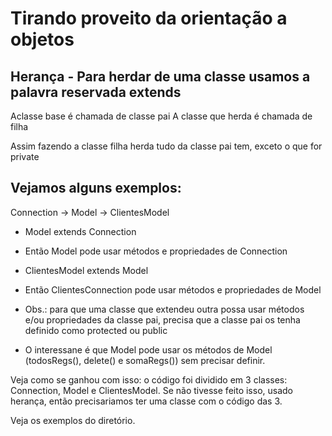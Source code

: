 # Tirando proveito da orientação a objetos

## Herança - Para herdar de uma classe usamos a palavra reservada extends

Aclasse base é chamada de classe pai
A classe que herda é chamada de filha

Assim fazendo a classe filha herda tudo da classe pai tem, exceto o que for private

## Vejamos alguns exemplos:

Connection -> Model -> ClientesModel

- Model extends Connection
- Então Model pode usar métodos e propriedades de Connection

- ClientesModel extends Model
- Então ClientesConnection pode usar métodos e propriedades de Model
- Obs.: para que uma classe que extendeu outra possa usar métodos e/ou propriedades da classe pai, precisa que a classe pai os tenha definido como protected ou public
- O interessane é que Model pode usar os métodos de Model (todosRegs(), delete() e somaRegs()) sem precisar definir.

Veja como se ganhou com isso: o código foi dividido em 3 classes: Connection, Model e ClientesModel. Se não tivesse feito isso, usado herança, então precisariamos ter uma classe com o código das 3.

Veja os exemplos do diretório.


